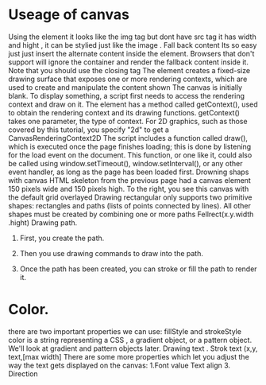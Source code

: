  # Useage of canvas 
Using the element <canvas>  it looks like the img tag but dont have src tag it has width and hight , it can be stylied just like the image .
Fall back content 
Its so easy just just insert the alternate content inside the <canvas> element. Browsers that don't support <canvas> will ignore the container and render the fallback content inside it.
Note that you should use the closing tag 
The <canvas> element creates a fixed-size drawing surface that exposes one or more rendering contexts, which are used to create and manipulate the content shown
The canvas is initially blank. To display something, a script first needs to access the rendering context and draw on it. The <canvas> element has a method called getContext(), used to obtain the rendering context and its drawing functions. getContext() takes one parameter, the type of context. For 2D graphics, such as those covered by this tutorial, you specify "2d" to get a CanvasRenderingContext2D
The script includes a function called draw(), which is executed once the page finishes loading; this is done by listening for the load event on the document. This function, or one like it, could also be called using window.setTimeout(), window.setInterval(), or any other event handler, as long as the page has been loaded first. 
Drowning shaps with canvas
HTML skeleton from the previous page had a canvas element 150 pixels wide and 150 pixels high. To the right, you see this canvas with the default grid overlayed
Drawing  rectangular 
<canvas> only supports two primitive shapes: rectangles and paths (lists of points connected by lines). All other shapes must be created by combining one or more paths
Fellrect(x.y.width .hight)
Drawing path.
1.  First, you create the path.
 
2. Then you use drawing commands to draw into the path.

3. Once the path has been created, you can stroke or fill the path to render it.

# Color.

there are two important properties we can use: fillStyle and strokeStyle
color is a string representing a CSS <color>, a gradient object, or a pattern object. We'll look at gradient and pattern objects later.
Drawing text .
Strok text (x,y, text,[max width]
There are some more properties which let you adjust the way the text gets displayed on the canvas:
1.Font value 
Text align
3. Direction